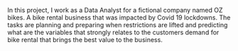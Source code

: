 In this project, I work as a Data Analyst for a fictional company named OZ bikes. A bike rental business that was impacted by Covid 19 lockdowns. The tasks are planning and preparing when restrictions are lifted and predicting what are the variables that strongly relates 
to the customers demand for bike rental that brings the best value to the business.
